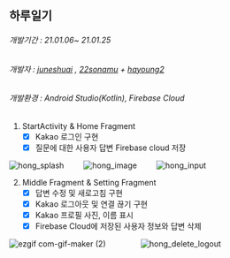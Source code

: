 ## 하루일기 

######				개발기간 : 21.01.06~ 21.01.25

###### 				개발자 :  [juneshuai](https://github.com/juneshuai) , [22sonamu](https://github.com/22sonamu)  + [hayoung2](https://github.com/hayoung2) 

######  			개발환경 : Android Studio(Kotlin), Firebase Cloud



1. StartActivity & Home Fragment
   - [x] Kakao  로그인 구현
   - [x] 질문에 대한 사용자 답변 Firebase cloud  저장

![hong_splash](https://user-images.githubusercontent.com/39898938/105698368-1f75d780-5f49-11eb-8b24-4815fcd3c0c3.gif)  &nbsp; &nbsp; &nbsp; &nbsp; ![hong_image](https://user-images.githubusercontent.com/39898938/105698283-08cf8080-5f49-11eb-9684-baf7673e6cfc.gif)  &nbsp; &nbsp; &nbsp; &nbsp; ![hong_input](https://user-images.githubusercontent.com/39898938/105698322-1422ac00-5f49-11eb-8ad3-ddfe34bf156d.gif)  

2. Middle Fragment & Setting Fragment 
   - [x] 답변 수정 및 새로고침 구현
   - [x] Kakao 로그아웃 및 연결 끊기 구현 
   - [x] Kakao 프로필 사진, 이름 표시
   - [x] Firebase Cloud에 저장된 사용자 정보와 답변 삭제

![ezgif com-gif-maker (2)](https://user-images.githubusercontent.com/39898938/105698581-66fc6380-5f49-11eb-8814-d325adb24492.gif)   &nbsp; &nbsp; &nbsp; &nbsp;&nbsp; &nbsp; &nbsp; &nbsp;  ![hong_delete_logout](https://user-images.githubusercontent.com/39898938/105698218-eccbdf00-5f48-11eb-9c8e-16d115906f1e.gif)   

 









